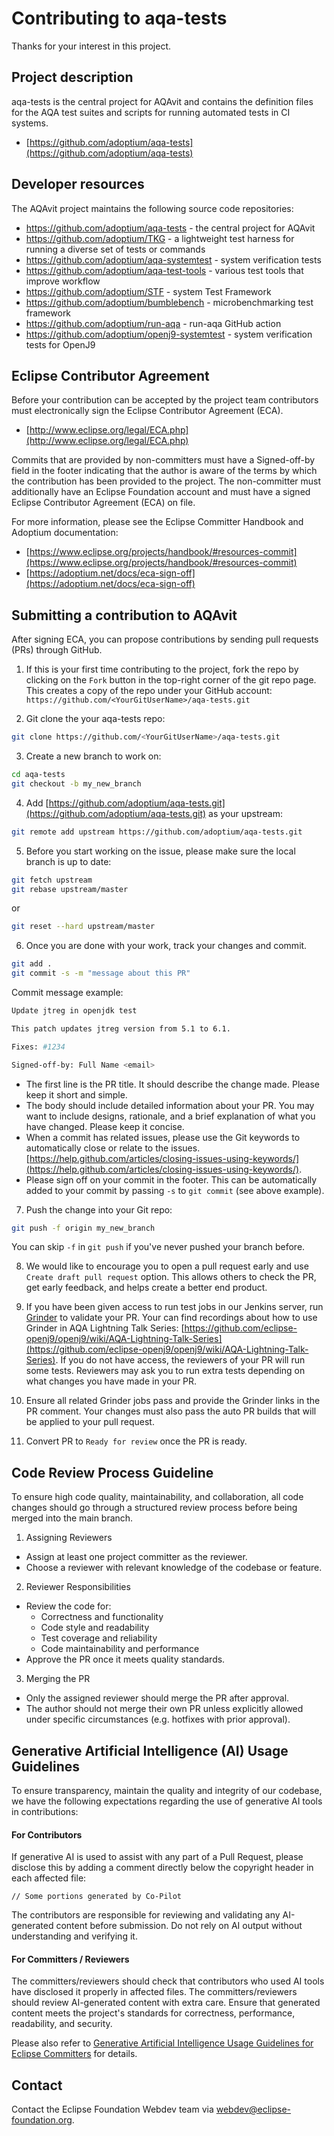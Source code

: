 # Contributing to aqa-tests

Thanks for your interest in this project.

## Project description

aqa-tests is the central project for AQAvit and contains the definition files for the AQA test suites and scripts for running automated tests in CI systems.

* [https://github.com/adoptium/aqa-tests](https://github.com/adoptium/aqa-tests)

## Developer resources

The AQAvit project maintains the following source code repositories:

* https://github.com/adoptium/aqa-tests - the central project for AQAvit
* https://github.com/adoptium/TKG - a lightweight test harness for running a diverse set of tests or commands
* https://github.com/adoptium/aqa-systemtest - system verification tests
* https://github.com/adoptium/aqa-test-tools - various test tools that improve workflow
* https://github.com/adoptium/STF - system Test Framework
* https://github.com/adoptium/bumblebench - microbenchmarking test framework
* https://github.com/adoptium/run-aqa - run-aqa GitHub action
* https://github.com/adoptium/openj9-systemtest - system verification tests for OpenJ9 

## Eclipse Contributor Agreement

Before your contribution can be accepted by the project team contributors must
electronically sign the Eclipse Contributor Agreement (ECA).

* [http://www.eclipse.org/legal/ECA.php](http://www.eclipse.org/legal/ECA.php)

Commits that are provided by non-committers must have a Signed-off-by field in
the footer indicating that the author is aware of the terms by which the
contribution has been provided to the project. The non-committer must
additionally have an Eclipse Foundation account and must have a signed Eclipse
Contributor Agreement (ECA) on file.

For more information, please see the Eclipse Committer Handbook and Adoptium documentation:

* [https://www.eclipse.org/projects/handbook/#resources-commit](https://www.eclipse.org/projects/handbook/#resources-commit)
* [https://adoptium.net/docs/eca-sign-off](https://adoptium.net/docs/eca-sign-off)

## Submitting a contribution to AQAvit

After signing ECA, you can propose contributions by sending pull requests (PRs) through GitHub.

1. If this is your first time contributing to the project, fork the repo by clicking on the `Fork` button in the top-right corner of the git repo page.
This creates a copy of the repo under your GitHub account: `https://github.com/<YourGitUserName>/aqa-tests.git`

2. Git clone the your aqa-tests repo:

```sh
git clone https://github.com/<YourGitUserName>/aqa-tests.git
```

3. Create a new branch to work on:

```sh
cd aqa-tests
git checkout -b my_new_branch
```

4. Add [https://github.com/adoptium/aqa-tests.git](https://github.com/adoptium/aqa-tests.git) as your upstream:

```sh
git remote add upstream https://github.com/adoptium/aqa-tests.git
```

5. Before you start working on the issue, please make sure the local branch is up to date:

```sh
git fetch upstream
git rebase upstream/master
```

or

```sh
git reset --hard upstream/master
```

6. Once you are done with your work, track your changes and commit.

```sh
git add .
git commit -s -m "message about this PR"
```

Commit message example:

```sh
Update jtreg in openjdk test

This patch updates jtreg version from 5.1 to 6.1.

Fixes: #1234

Signed-off-by: Full Name <email>
```

* The first line is the PR title. It should describe the change made. Please keep it short and simple.
* The body should include detailed information about your PR. You may want to include designs, rationale, and a brief explanation of what you have changed. Please keep it concise.
* When a commit has related issues, please use the Git keywords to automatically close or relate to the issues.
[https://help.github.com/articles/closing-issues-using-keywords/](https://help.github.com/articles/closing-issues-using-keywords/).
* Please sign off on your commit in the footer. This can be automatically added to your commit by passing `-s` to `git commit` (see above example).

7. Push the change into your Git repo:

```sh
git push -f origin my_new_branch
```

You can skip `-f` in `git push` if you've never pushed your branch before.

8. We would like to encourage you to open a pull request early and use `Create draft pull request` option. This allows others to check the PR, get early feedback, and helps create a better end product.

9. If you have been given access to run test jobs in our Jenkins server, run [Grinder](https://ci.adoptium.net/job/Grinder/) to validate your PR. Your can find recordings about how to use Grinder in AQA Lightning Talk Series: [https://github.com/eclipse-openj9/openj9/wiki/AQA-Lightning-Talk-Series](https://github.com/eclipse-openj9/openj9/wiki/AQA-Lightning-Talk-Series).  If you do not have access, the reviewers of your PR will run some tests.  Reviewers may ask you to run extra tests depending on what changes you have made in your PR.

10. Ensure all related Grinder jobs pass and provide the Grinder links in the PR comment. Your changes must also pass the auto PR builds that will be applied to your pull request.

11. Convert PR to `Ready for review` once the PR is ready.


## Code Review Process Guideline

To ensure high code quality, maintainability, and collaboration, all code changes should go through a structured review process before being merged into the main branch.

1. Assigning Reviewers
- Assign at least one project committer as the reviewer.
- Choose a reviewer with relevant knowledge of the codebase or feature.
2. Reviewer Responsibilities
- Review the code for:
   - Correctness and functionality
   - Code style and readability
   - Test coverage and reliability
   - Code maintainability and performance
- Approve the PR once it meets quality standards.
3. Merging the PR
- Only the assigned reviewer should merge the PR after approval.
- The author should not merge their own PR unless explicitly allowed under specific circumstances (e.g. hotfixes with prior approval).


## Generative Artificial Intelligence (AI) Usage Guidelines

To ensure transparency, maintain the quality and integrity of our codebase, we have the following expectations regarding the use of generative AI tools in contributions:

#### For Contributors

If generative AI is used to assist with any part of a Pull Request, please disclose this by adding a comment directly below the copyright header in each affected file:

```
// Some portions generated by Co-Pilot

```

The contributors are responsible for reviewing and validating any AI-generated content before submission. Do not rely on AI output without understanding and verifying it.

#### For Committers / Reviewers

The committers/reviewers should check that contributors who used AI tools have disclosed it properly in affected files.
The committers/reviewers should review AI-generated content with extra care. Ensure that generated content meets the project's standards for correctness, performance, readability, and security.

Please also refer to [Generative Artificial Intelligence Usage Guidelines for Eclipse Committers](https://www.eclipse.org/projects/guidelines/genai/) for details.


## Contact

Contact the Eclipse Foundation Webdev team via webdev@eclipse-foundation.org.

